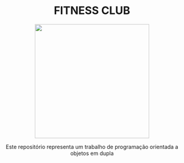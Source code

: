 <h1 align=center>FITNESS CLUB</h1> 
<p align=center> <img src="https://github.com/Caiquekola/GYMOOP/assets/99914098/143e87b1-812e-4c95-9ba4-0aff80bf097a" width=300 height=300/></p>


<p align=center>Este repositório representa um trabalho de programação orientada a objetos em dupla</p>
